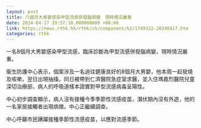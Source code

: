 ```yaml
---
layout: post
title: 八個月大男嬰感染甲型流感併發腦病變　現時情況嚴重
date: 2024-04-17 19:57:18.000000000 +08:00
link: https://news.rthk.hk/rthk/ch/component/k2/1749322-20240417.htm
categories: rthk
---
```


一名8個月大男嬰感染甲型流感，臨床診斷為甲型流感併發腦病變，現時情況嚴重。

衞生防護中心表示，個案涉及一名過往健康良好的8個月大男嬰，他本周一起發燒及咳嗽，翌日出現抽搐，同日被帶到仁濟醫院急症室求醫，並入住瑪嘉烈醫院兒童深切治療部，病人的呼吸道樣本證實對甲型流感病毒呈陽性。

中心初步調查顯示，病人沒有接種今季季節性流感疫苗，潛伏期內沒有外遊，他的一名家居接觸者出現病徵。中心正繼續調查。

中心呼籲市民踴躍接種季節性流感疫苗，以應對流感季節。
